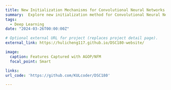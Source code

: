 ```yaml
---
title: New Initialization Mechanisms for Convolutional Neural Networks
summary:  Explore new initialization method for Convolutional Neural Networks based on the features of trained networks.
tags:
  - Deep Learning
date: "2024-03-26T00:00:00Z"

# Optional external URL for project (replaces project detail page).
external_link: https://hulicheng117.github.io/DSC180-website/

image:
  caption: Features Captured with AGOP/NFM
  focal_point: Smart

links:
url_code: 'https://github.com/KULcoder/DSC180'

---
```

